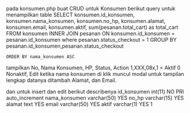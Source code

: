 pada konsumen.php buat CRUD untuk Konsumen
berikut query untuk menampilkan table
SELECT
konsumen.id_konsumen,
konsumen.nama_konsumen,
konsumen.no_hp,
konsumen.alamat,
konsumen.email,
konsumen.aktif,
sum(pesanan.total_cart) as total_cart
FROM
konsumen
INNER JOIN
pesanan
ON
konsumen.id_konsumen = pesanan.id_konsumen
where pesanan.status_checkout = 1
GROUP BY pesanan.id_konsumen,pesanan.status_checkout

    ORDER BY nama_konsumen ASC

tampilkan
No, Nama Konsumen, HP, Status, Action
1,XXX,08x,1 = Aktif 0 Nonaktif, Edit
ketika nama konsumen di klik muncul modal untuk tampilan lengkap datanya
ditambah Alamat, dan Email.

dan untuk insert dan edit
berikut describenya
id_konsumen int(11) NO PRI auto_increment
nama_konsumen varchar(50) YES
no_hp varchar(15) YES
alamat text YES
email varchar(50) YES
aktif varchar(1) YES 1
